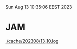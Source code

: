 Sun Aug 13 10:35:06 EEST 2023
# JAM
<a href='./cache/202308/13_10.log'>./cache/202308/13_10.log</a>
